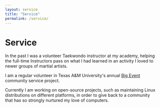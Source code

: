 ```yaml
---
layout: service
title: "Service"
permalink: /service/
---
```

# Service
In the past I was a volunteer Taekwondo instructor at my academy, helping the full-time Instructors pass on
what I had learned in an activity I loved to newer groups of martial artists. 

I am a regular volunteer in Texas A&M University's annual [Big Event](https://bigevent.tamu.edu/) community 
service project.

Currently I am working on open-source projects, such as maintaining Linux distributions on different platforms,
in order to give back to a community that has so strongly nurtured my love of computers. 
